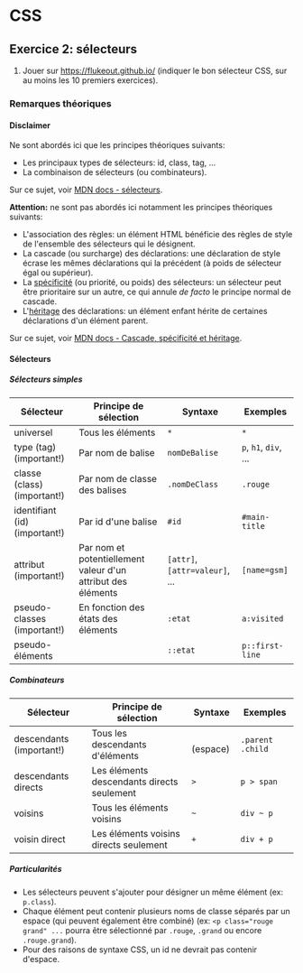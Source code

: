 # CSS

## Exercice 2: sélecteurs

 1. Jouer sur https://flukeout.github.io/ (indiquer le bon sélecteur CSS, sur au moins les 10 premiers exercices).

### Remarques théoriques

#### Disclaimer

Ne sont abordés ici que les principes théoriques suivants:
 - Les principaux types de sélecteurs: id, class, tag, ...
 - La combinaison de sélecteurs (ou combinateurs).

Sur ce sujet, voir [MDN docs - sélecteurs](https://developer.mozilla.org/fr/docs/Web/CSS/CSS_Selectors).

**Attention:** ne sont pas abordés ici notamment les principes théoriques suivants:
 - L'association des règles: un élément HTML bénéficie des règles de style de l'ensemble des sélecteurs qui le désignent.
 - La cascade (ou surcharge) des déclarations: une déclaration de style écrase les mêmes déclarations qui la précédent (à poids de sélecteur égal ou supérieur).
 - La [spécificité](https://developer.mozilla.org/fr/docs/Web/CSS/Specificity) (ou priorité, ou poids) des sélecteurs: un sélecteur peut être prioritaire sur un autre, ce qui annule *de facto* le principe normal de cascade.
 - L'[héritage](https://developer.mozilla.org/fr/docs/Web/CSS/inheritance) des déclarations: un élément enfant hérite de certaines déclarations d'un élément parent.

 Sur ce sujet, voir [MDN docs - Cascade, spécificité et héritage](https://developer.mozilla.org/fr/docs/Learn/CSS/Building_blocks/Cascade_and_inheritance).

#### Sélecteurs

##### Sélecteurs simples

| Sélecteur | Principe de sélection | Syntaxe | Exemples |
|-|-|-|-|
| universel | Tous les éléments | `*` | `*` |
| type (tag) (important!) | Par nom de balise | `nomDeBalise` | `p`, `h1`, `div`, ... |
| classe (class) (important!) | Par nom de classe des balises | `.nomDeClass` | `.rouge` |
| identifiant (id) (important!) | Par id d'une balise | `#id` | `#main-title` |
| attribut (important!) | Par nom et potentiellement valeur d'un attribut des éléments | `[attr]`, `[attr=valeur]`, ... | `[name=gsm]` |
| pseudo-classes (important!) | En fonction des états des éléments | `:etat` | `a:visited` |
| pseudo-éléments |  | `::etat` | `p::first-line` |

##### Combinateurs

| Sélecteur | Principe de sélection | Syntaxe | Exemples |
|-|-|-|-|
| descendants (important!) | Tous les descendants d'éléments | ` ` (espace) | `.parent .child` |
| descendants directs | Les éléments descendants directs seulement |  `>` | `p > span` |
| voisins | Tous les éléments voisins | `~` | `div ~ p` |
| voisin direct | Les éléments voisins directs seulement | `+` | `div + p` |

##### Particularités

 - Les sélecteurs peuvent s'ajouter pour désigner un même élément (ex: `p.class`).
 - Chaque élément peut contenir plusieurs noms de classe séparés par un espace (qui peuvent également être combiné) (ex: `<p class="rouge grand" ...` pourra être sélectionné par `.rouge`, `.grand` ou encore `.rouge.grand`).
 - Pour des raisons de syntaxe CSS, un id ne devrait pas contenir d'espace.
